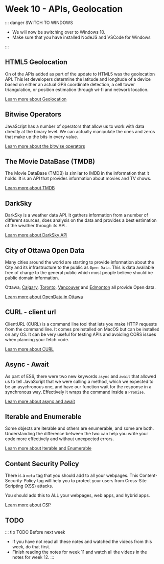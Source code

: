# Week 10 - APIs, Geolocation

::: danger SWITCH TO WINDOWS

- We will now be switching over to Windows 10.
- Make sure that you have installed NodeJS and VSCode for Windows

:::

## HTML5 Geolocation

On of the APIs added as part of the update to HTML5 was the geolocation API. This let developers determine the latitude and longitude of a device based on either an actual GPS coordinate detection, a cell tower triangulation, or position estimation through wi-fi and network location.

[Learn more about Geolocation](./geolocation.md)

## Bitwise Operators

JavaScript has a number of operators that allow us to work with data directly at the binary level. We can actually manipulate the ones and zeros that make up the bits in every value.

[Learn more about the bitwise operators](./bitwise.md)

## The Movie DataBase (TMDB)

The Movie DataBase (TMDB) is similar to IMDB in the information that it holds. It is an API that provides information about movies and TV shows.

[Learn more about TMDB](./tmdb.md)

## DarkSky

DarkSky is a weather data API. It gathers information from a number of different sources, does analysis on the data and provides a best estimation of the weather through its API.

[Learn more about DarkSky API](./darksky.md)

## City of Ottawa Open Data

Many cities around the world are starting to provide information about the City and its infrastructure to the public as `Open Data`. This is data available free of charge to the general public which most people believe should be public domain information.

Ottawa, [Calgary](https://data.calgary.ca/), [Toronto](https://www.toronto.ca/city-government/data-research-maps/open-data/), [Vancouver](https://vancouver.ca/your-government/open-data-catalogue.aspx) and [Edmonton](https://data.edmonton.ca/) all provide Open data.

[Learn more about OpenData in Ottawa](./ottawa.md)

## CURL - client url

ClientURL (CURL) is a command line tool that lets you make HTTP requests from the command line. It comes preinstalled on MacOS but can be installed on any OS. It can be very useful for testing APIs and avoiding CORS issues when planning your fetch code.

[Learn more about CURL](./curl.md)

## Async - Await

As part of ES6, there were two new keywords `async` and `await` that allowed us to tell JavaScript that we were calling a method, which we expected to be an asychronous one, and have our function wait for the response in a synchronous way. Effectively it wraps the command inside a `Promise`.

[Learn more about async and await](./async.md)

## Iterable and Enumerable

Some objects are iterable and others are enumerable, and some are both. Understanding the difference between the two can help you write your code more effectively and without unexpected errors.

[Learn more about Iterable and Enumerable](./iter.md)

## Content Security Policy

There is a `meta` tag that you should add to all your webpages. This Content-Security-Policy tag will help you to protect your users from Cross-Site Scripting (XSS) attacks.

You should add this to ALL your webpages, web apps, and hybrid apps.

[Learn more about CSP](./csp.md)

## TODO

::: tip TODO Before next week

- If you have not read all these notes and watched the videos from this week, do that first.
- Finish reading the notes for week 11 and watch all the videos in the notes for week 12.
  :::
